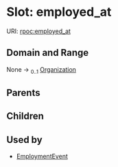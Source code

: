 
# Slot: employed_at




URI: [rpoc:employed_at](https://pub.tech/schema/rpoc/employed_at)


## Domain and Range

None &#8594;  <sub>0..1</sub> [Organization](Organization.md)

## Parents


## Children


## Used by

 * [EmploymentEvent](EmploymentEvent.md)
